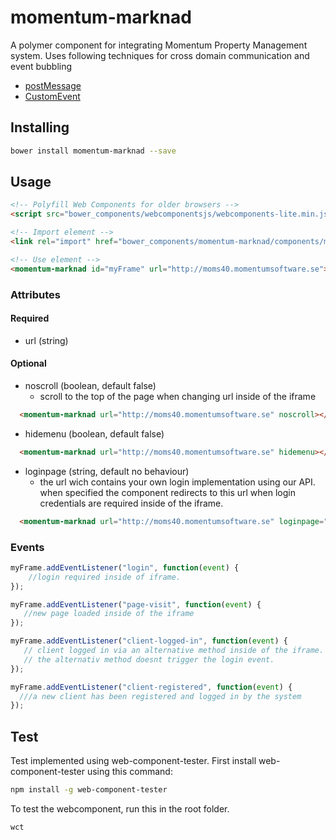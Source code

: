 # momentum-marknad
A polymer component for integrating Momentum Property Management system.
Uses following techniques for cross domain communication and event bubbling
* [postMessage](https://developer.mozilla.org/en-US/docs/Web/API/Window/postMessage)
* [CustomEvent](https://developer.mozilla.org/en-US/docs/Web/API/CustomEvent)

## Installing
```sh
bower install momentum-marknad --save
```


## Usage
```html
<!-- Polyfill Web Components for older browsers -->
<script src="bower_components/webcomponentsjs/webcomponents-lite.min.js"></script>

<!-- Import element -->
<link rel="import" href="bower_components/momentum-marknad/components/momentum-marknad.html">

<!-- Use element -->
<momentum-marknad id="myFrame" url="http://moms40.momentumsoftware.se"></momentum-marknad>
```

### Attributes
#### Required
+ url (string)

#### Optional
+ noscroll (boolean, default false)
  - scroll to the top of the page when changing url inside of the iframe

```html
  <momentum-marknad url="http://moms40.momentumsoftware.se" noscroll></momentum-marknad>
```
+ hidemenu (boolean, default false)
```html
  <momentum-marknad url="http://moms40.momentumsoftware.se" hidemenu></momentum-marknad>
```
+ loginpage (string, default no behaviour)
  - the url wich contains your own login implementation using our API. when specified the component redirects to this url when login credentials are required inside of the iframe.
```html
  <momentum-marknad url="http://moms40.momentumsoftware.se" loginpage="/login"></momentum-marknad>
```

### Events
```javascript
myFrame.addEventListener("login", function(event) {
    //login required inside of iframe.
});

myFrame.addEventListener("page-visit", function(event) {
   //new page loaded inside of the iframe
});

myFrame.addEventListener("client-logged-in", function(event) {
   // client logged in via an alternative method inside of the iframe.
   // the alternativ method doesnt trigger the login event.
});

myFrame.addEventListener("client-registered", function(event) {
  ///a new client has been registered and logged in by the system
});
```

## Test
Test implemented using web-component-tester. First install web-component-tester using this command:
```sh
npm install -g web-component-tester
```
To test the webcomponent, run this in the root folder.
```sh
wct
```
